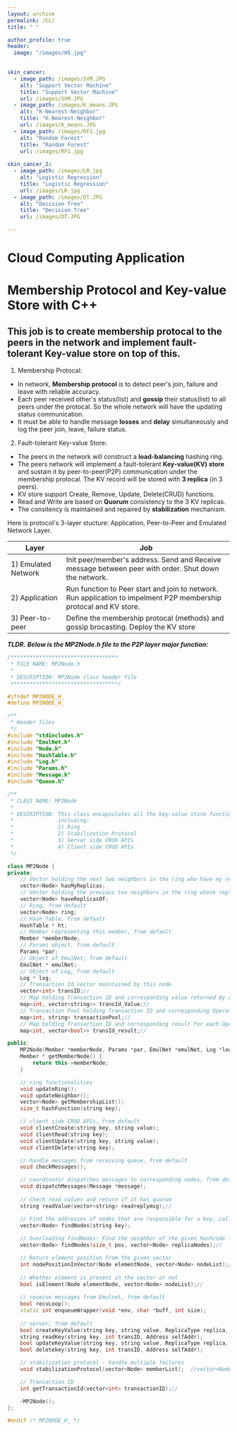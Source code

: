 ```yaml
---
layout: archive
permalink: /CC/
title: " "

author_profile: true
header:
  image: "/images/H5.jpg"	
  

skin_cancer:
  - image_path: /images/SVM.JPG
    alt: "Support Vector Machine"
    title: "Support Vector Machine"
    url: /images/SVM.JPG
  - image_path: /images/K_means.JPG
    alt: "K-Nearest-Neighbor"
    title: "K-Nearest-Neighbor"
    url: /images/K_means.JPG
  - image_path: /images/RF1.jpg
    alt: "Random Forest"
    title: "Random Forest"
    url: /images/RF1.jpg
    
skin_cancer_2:
  - image_path: /images/LR.jpg
    alt: "Logistic Regression"
    title: "Logistic Regression"
    url: /images/LR.jpg
  - image_path: /images/DT.JPG
    alt: "Decision Tree"
    title: "Decision Tree"
    url: /images/DT.JPG

---
```


# Cloud Computing Application

# Membership Protocol and Key-value Store with C++

## This job is to create membership protocal to the peers in the network and implement fault-tolerant Key-value store on top of this.

1. Membership Protocal:  

- In network, **Membership protocol** is to detect peer's join, failure and leave with reliable accuracy.  
- Each peer received other's status(list) and **gossip** their status(list) to all peers under the protocal. So the whole network will have the updating status communication.  
- It must be able to handle message **losses** and **delay** simultaneously and log the peer join, leave, failure status. 

2. Fault-tolerant Key-value Store:

- The peers in the network will construct a **load-balancing** hashing ring.
- The peers network will implement a fault-tolerant **Key-value(KV) store** and sustain it by peer-to-peer(P2P) communication under the membership protocal. The KV record will be stored with **3 replica** (in 3 peers).
- KV store support Create, Remove, Update, Delete(CRUD) functions.
- Read and Write are based on **Quorum** consistency to the 3 KV replicas.
- The consitency is maintained and repaired by **stabilization** mechanism.  

Here is protocol's 3-layer stucture: Application, Peer-to-Peer and Emulated Network Layer.  
  
| Layer                      | Job                                         |
| -------------------------- | ------------------------------------------- |
| 1) Emulated Network | Init peer/member's address. Send and Receive message between peer with order. Shut down the network. |
| 2) Application | Run function to Peer start and join to network. Run application to impelment P2P membership protocal and KV store. |
| 3) Peer-to-peer | Define the membership protocal (methods) and gossip brocasting. Deploy the KV store |

***TLDR.***
***Below is the MP2Node.h file to the P2P layer major function:***

```c++
/**********************************
 * FILE NAME: MP2Node.h
 *
 * DESCRIPTION: MP2Node class header file
 **********************************/

#ifndef MP2NODE_H_
#define MP2NODE_H_

/**
 * Header files
 */
#include "stdincludes.h"
#include "EmulNet.h"
#include "Node.h"
#include "HashTable.h"
#include "Log.h"
#include "Params.h"
#include "Message.h"
#include "Queue.h"

/**
 * CLASS NAME: MP2Node
 *
 * DESCRIPTION: This class encapsulates all the key-value store functionality
 * 				including:
 * 				1) Ring
 * 				2) Stabilization Protocol
 * 				3) Server side CRUD APIs
 * 				4) Client side CRUD APIs
 */

class MP2Node {
private:
	// Vector holding the next two neighbors in the ring who have my replicas, from default
	vector<Node> hasMyReplicas;
	// Vector holding the previous two neighbors in the ring whose replicas I have, from default
	vector<Node> haveReplicasOf;
	// Ring, from default
	vector<Node> ring;
	// Hash Table, from default
	HashTable * ht;
	// Member representing this member, from default
	Member *memberNode;
	// Params object, from default
	Params *par;
	// Object of EmulNet, from default
	EmulNet * emulNet;
	// Object of Log, from default
	Log * log;
	// Transaction Id vector maintained by this node
	vector<int> transID;//
	// Map holding Transaction ID and corresponding value returned by certain READ operation (transaction ID)
	map<int, vector<string>> transId_Value;//
	// Transaction Pool holding Transaction ID and corresponding Operation for each transaction performed by Node
	map<int, string> transactionPool;//
	// Map holding Transaction ID and corresponding result for each Operation performed by transaction
	map<int, vector<bool>> transId_result;//

public:
	MP2Node(Member *memberNode, Params *par, EmulNet *emulNet, Log *log, Address *addressOfMember);
	Member * getMemberNode() {
		return this->memberNode;
	}

	// ring functionalities
	void updateRing();
	void updateNeighbor();
	vector<Node> getMembershipList();
	size_t hashFunction(string key);

	// client side CRUD APIs, from default
	void clientCreate(string key, string value);
	void clientRead(string key);
	void clientUpdate(string key, string value);
	void clientDelete(string key);

	// handle messages from receiving queue, from default
	void checkMessages();

	// coordinator dispatches messages to corresponding nodes, from default
	void dispatchMessages(Message *message);
	
	// Check read values and return if it has quorum
	string readValue(vector<string> readreplymsg);//

	// Find the addresses of nodes that are responsible for a key, called by Application.cpp, from default
	vector<Node> findNodes(string key);
	
	// Overloading findNodes: Find the neighbor of the given hashcode from localNodes
	vector<Node> findNodes(size_t pos, vector<Node> replicaNodes);//

	// Return element position from the given vector
	int nodePositionInVector(Node elementNode, vector<Node> nodeList);//
	
	// Whether element is present in the vector or not
	bool isElement(Node elementNode, vector<Node> nodeList);//
	
	// receive messages from Emulnet, from default
	bool recvLoop();
	static int enqueueWrapper(void *env, char *buff, int size);
	
	// server, from default
	bool createKeyValue(string key, string value, ReplicaType replica, int transID, Address selfAddr);
	string readKey(string key, int transID, Address selfAddr);
	bool updateKeyValue(string key, string value, ReplicaType replica, int transID, Address selfAddr);
	bool deletekey(string key, int transID, Address selfAddr);

	// stabilization protocol - handle multiple failures
	void stabilizationProtocol(vector<Node> memberList);  //vector<Node> memberList

	// Transaction ID 
	int getTransactionId(vector<int> transactionID);//

	~MP2Node();
};

#endif /* MP2NODE_H_ */

```
